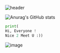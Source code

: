 
![header](https://capsule-render.vercel.app/api?type=waving&color=auto&height=300&section=header&text=Persistance%20Conquer%20All%20things&fontSize=55)


![Anurag's GitHub stats](https://github-readme-stats.vercel.app/api?username=iameun02&show_icons=true&theme=dracula)



```python
print(
Hi, Everyone !
Nice 2 Meet U :))
```


![image](https://img.shields.io/badge/mac%20os-000000?style=for-the-badge&logo=apple&logoColor=white)
